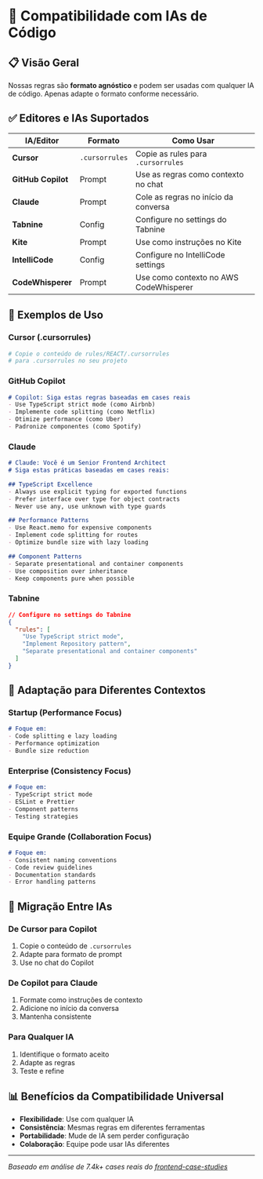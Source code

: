 # 🤖 Compatibilidade com IAs de Código

## 📋 Visão Geral

Nossas regras são **formato agnóstico** e podem ser usadas com qualquer IA de código. Apenas adapte o formato conforme necessário.

## ✅ Editores e IAs Suportados

| IA/Editor | Formato | Como Usar |
|-----------|---------|-----------|
| **Cursor** | `.cursorrules` | Copie as rules para `.cursorrules` |
| **GitHub Copilot** | Prompt | Use as regras como contexto no chat |
| **Claude** | Prompt | Cole as regras no início da conversa |
| **Tabnine** | Config | Configure no settings do Tabnine |
| **Kite** | Prompt | Use como instruções no Kite |
| **IntelliCode** | Config | Configure no IntelliCode settings |
| **CodeWhisperer** | Prompt | Use como contexto no AWS CodeWhisperer |

## 🔧 Exemplos de Uso

### **Cursor (.cursorrules)**
```bash
# Copie o conteúdo de rules/REACT/.cursorrules
# para .cursorrules no seu projeto
```

### **GitHub Copilot**
```markdown
# Copilot: Siga estas regras baseadas em cases reais
- Use TypeScript strict mode (como Airbnb)
- Implemente code splitting (como Netflix)
- Otimize performance (como Uber)
- Padronize componentes (como Spotify)
```

### **Claude**
```markdown
# Claude: Você é um Senior Frontend Architect
# Siga estas práticas baseadas em cases reais:

## TypeScript Excellence
- Always use explicit typing for exported functions
- Prefer interface over type for object contracts
- Never use any, use unknown with type guards

## Performance Patterns
- Use React.memo for expensive components
- Implement code splitting for routes
- Optimize bundle size with lazy loading

## Component Patterns
- Separate presentational and container components
- Use composition over inheritance
- Keep components pure when possible
```

### **Tabnine**
```json
// Configure no settings do Tabnine
{
  "rules": [
    "Use TypeScript strict mode",
    "Implement Repository pattern",
    "Separate presentational and container components"
  ]
}
```

## 🎯 Adaptação para Diferentes Contextos

### **Startup (Performance Focus)**
```markdown
# Foque em:
- Code splitting e lazy loading
- Performance optimization
- Bundle size reduction
```

### **Enterprise (Consistency Focus)**
```markdown
# Foque em:
- TypeScript strict mode
- ESLint e Prettier
- Component patterns
- Testing strategies
```

### **Equipe Grande (Collaboration Focus)**
```markdown
# Foque em:
- Consistent naming conventions
- Code review guidelines
- Documentation standards
- Error handling patterns
```

## 🚀 Migração Entre IAs

### **De Cursor para Copilot**
1. Copie o conteúdo de `.cursorrules`
2. Adapte para formato de prompt
3. Use no chat do Copilot

### **De Copilot para Claude**
1. Formate como instruções de contexto
2. Adicione no início da conversa
3. Mantenha consistente

### **Para Qualquer IA**
1. Identifique o formato aceito
2. Adapte as regras
3. Teste e refine

## 📊 Benefícios da Compatibilidade Universal

- **Flexibilidade**: Use com qualquer IA
- **Consistência**: Mesmas regras em diferentes ferramentas
- **Portabilidade**: Mude de IA sem perder configuração
- **Colaboração**: Equipe pode usar IAs diferentes

---

*Baseado em análise de 7.4k+ cases reais do [frontend-case-studies](https://github.com/andrew--r/frontend-case-studies)* 